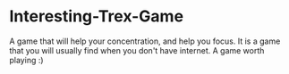# Interesting-Trex-Game
A game that will help your concentration, and help you focus. It is a game that you will usually find when you don't have internet. A game worth playing :)
